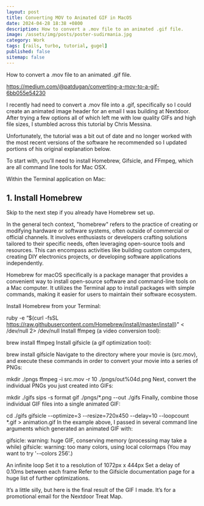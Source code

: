 ```yaml
---
layout: post
title: Converting MOV to Animated GIF in MacOS
date: 2024-04-28 18:38 +0800
description: How to convert a .mov file to an animated .gif file.
image: /assets/img/posts/poster-sudirmania.jpg
category: Work
tags: [rails, turbo, tutorial, gugel]
published: false
sitemap: false
---
```


How to convert a .mov file to an animated .gif file.

https://medium.com/@patdugan/converting-a-mov-to-a-gif-6bb055e54230

I recently had need to convert a .mov file into a .gif, specifically so I could create an animated image header for an email I was building at Nextdoor. After trying a few options all of which left me with low quality GIFs and high file sizes, I stumbled across this tutorial by Chris Messina.

Unfortunately, the tutorial was a bit out of date and no longer worked with the most recent versions of the software he recommended so I updated portions of his original explanation below.

To start with, you’ll need to install Homebrew, Gifsicle, and FFmpeg, which are all command line tools for Mac OSX.

Within the Terminal application on Mac:

## 1. Install Homebrew 

Skip to the next step if you already have Homebrew set up.

In the general tech context, "homebrew" refers to the practice of creating or modifying hardware or software systems, often outside of commercial or official channels. It involves enthusiasts or developers crafting solutions tailored to their specific needs, often leveraging open-source tools and resources. This can encompass activities like building custom computers, creating DIY electronics projects, or developing software applications independently.

Homebrew for macOS specifically is a package manager that provides a convenient way to install open-source software and command-line tools on a Mac computer. It utilizes the Terminal app to install packages with simple commands, making it easier for users to maintain their software ecosystem.

Install Homebrew from your Terminal:

ruby -e “$(curl -fsSL https://raw.githubusercontent.com/Homebrew/install/master/install)" < /dev/null 2> /dev/null
Install ffmpeg (a video conversion tool):

brew install ffmpeg
Install gifsicle (a gif optimization tool):

brew install gifsicle
Navigate to the directory where your movie is (src.mov), and execute these commands in order to convert your movie into a series of PNGs:

mkdir ./pngs 
ffmpeg -i src.mov -r 10 ./pngs/out%04d.png 
Next, convert the individual PNGs you just created into GIFs:

mkdir ./gifs
sips -s format gif ./pngs/*.png --out ./gifs
Finally, combine those individual GIF files into a single animated GIF:

cd ./gifs
gifsicle --optimize=3 --resize=720x450 --delay=10 --loopcount *.gif > animation.gif
In the example above, I passed in several command line arguments which generated an animated GIF with:

gifsicle: warning: huge GIF, conserving memory (processing may take a while)
gifsicle: warning: too many colors, using local colormaps
  (You may want to try '--colors 256'.)


An infinite loop
Set it to a resolution of 1072px x 444px
Set a delay of 0.10ms between each frame
Refer to the Gifsicle documentation page for a huge list of further optimizations.

It’s a little silly, but here is the final result of the GIF I made. It’s for a promotional email for the Nextdoor Treat Map.